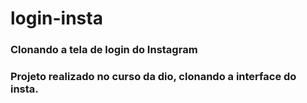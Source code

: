 # login-insta
### Clonando a tela de login do Instagram 

### Projeto realizado  no curso da dio, clonando a interface do insta.

